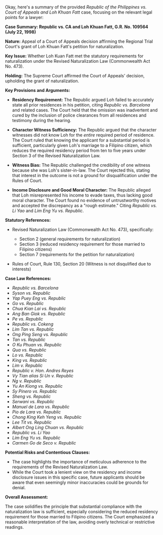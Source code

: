 Okay, here's a summary of the provided *Republic of the Philippines vs. Court of Appeals and Loh Khuan Fatt* case, focusing on the relevant legal points for a lawyer:

**Case Summary: Republic vs. CA and Loh Khuan Fatt, G.R. No. 109564 (July 22, 1998)**

**Nature:** Appeal of a Court of Appeals decision affirming the Regional Trial Court's grant of Loh Khuan Fatt's petition for naturalization.

**Key Issue:** Whether Loh Kuan Fatt met the statutory requirements for naturalization under the Revised Naturalization Law (Commonwealth Act No. 473).

**Holding:** The Supreme Court affirmed the Court of Appeals' decision, upholding the grant of naturalization.

**Key Provisions and Arguments:**

*   **Residency Requirement:** The Republic argued Loh failed to accurately state all prior residences in his petition, citing *Republic vs. Barcelona* and related cases. The Court held that the omission was inadvertent and cured by the inclusion of police clearances from all residences and testimony during the hearing.

*   **Character Witness Sufficiency:** The Republic argued that the character witnesses did not know Loh for the *entire* required period of residence. The Court ruled that knowing the applicant for a substantial period is sufficient, particularly given Loh's marriage to a Filipino citizen, which reduces the required residency period from ten to five years under Section 3 of the Revised Naturalization Law.

*   **Witness Bias:** The Republic challenged the credibility of one witness because she was Loh's sister-in-law. The Court rejected this, stating that interest in the outcome is not a ground for disqualification under the Rules of Court.

*   **Income Disclosure and Good Moral Character:** The Republic alleged that Loh misrepresented his income to evade taxes, thus lacking good moral character. The Court found no evidence of untrustworthy motives and accepted the discrepancy as a "rough estimate." Citing *Republic vs. Li Yao* and *Lim Eng Yu vs. Republic*.

**Statutory References:**

*   Revised Naturalization Law (Commonwealth Act No. 473), specifically:
    *   Section 2 (general requirements for naturalization)
    *   Section 3 (reduced residency requirement for those married to Filipino citizens)
    *   Section 7 (requirements for the petition for naturalization)

*   Rules of Court, Rule 130, Section 20 (Witness is not disqulified due to interests)

**Case Law References:**

*   *Republic vs. Barcelona*
*   *Syson vs. Republic*
*   *Yap Puey Eng vs. Republic*
*   *Go vs. Republic*
*   *Chua Kian Lai vs. Republic*
*   *Ang Ban Giok vs. Republic*
*   *Pe vs. Republic*
*   *Republic vs. Cokeng*
*   *Lim Tan vs. Republic*
*   *Ong Ping Seng vs. Republic*
*   *Tan vs. Republic*
*   *O Ku Phuan vs. Republic*
*   *Qua vs. Republic*
*   *Lo vs. Republic*
*   *King vs. Republic*
*   *Lim v. Republic*
*   *Republic v. Hon. Andres Reyes*
*   *Vy Tian alias Si Un v. Republic*
*   *Ng v. Republic*
*   *Yu An Kiong vs. Republic*
*   *Sy Pinero vs. Republic*
*   *Sheng vs. Republic*
*   *Serwani vs. Republic*
*   *Manuel de Lara vs. Republic*
*   *Pio de Lara vs. Republic*
*   *Chong King Keh Yeng vs. Republic*
*   *Lee Tit vs. Republic*
*   *Albert Ong Ling Chuan vs. Republic*
*   *Republic vs. Li Yao*
*   *Lim Eng Yu vs. Republic*
*   *Carmen Go de Seco v. Republic*

**Potential Risks and Contentious Clauses:**

*   The case highlights the importance of meticulous adherence to the requirements of the Revised Naturalization Law.
*   While the Court took a lenient view on the residency and income disclosure issues in this specific case, future applicants should be aware that even seemingly minor inaccuracies could be grounds for denial.

**Overall Assessment:**

The case solidifies the principle that substantial compliance with the naturalization law is sufficient, especially considering the reduced residency requirement for those married to Filipino citizens. The Court emphasized a reasonable interpretation of the law, avoiding overly technical or restrictive readings.
